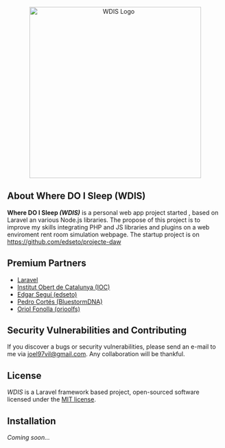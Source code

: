 <p align="center"><a href="https://laravel.com" target="_blank"><img src="http://joel97vil.000webhostapp.com/img/temp_logo.PNG" width="400" alt="WDIS Logo"></a></p>

<!--<p align="center">
<a href="https://travis-ci.org/laravel/framework"><img src="https://travis-ci.org/laravel/framework.svg" alt="Build Status"></a>
<a href="https://packagist.org/packages/laravel/framework"><img src="https://img.shields.io/packagist/dt/laravel/framework" alt="Total Downloads"></a>
<a href="https://packagist.org/packages/laravel/framework"><img src="https://img.shields.io/packagist/v/laravel/framework" alt="Latest Stable Version"></a>
<a href="https://packagist.org/packages/laravel/framework"><img src="https://img.shields.io/packagist/l/laravel/framework" alt="License"></a>
</p>-->

## About Where DO I Sleep (WDIS)
<b>Where DO I Sleep <i>(WDIS)</i></b> is a personal web app project started , based on Laravel an various Node.js libraries.
The propose of this project is to improve my skills integrating PHP and JS libraries and plugins on a web enviroment rent room simulation webpage.
The startup project is on https://github.com/edseto/projecte-daw

<!--## Support
Do you like my work? Buy me a coffee [Paypal](https://patreon.com/taylorotwell).-->

## Premium Partners
- [Laravel](https://laravel.com)
- [Institut Obert de Catalunya (IOC)](https://ioc.xtec.cat/)
- [Edgar Seguí (edseto)](https://github.com/edseto)
- [Pedro Cortés (BluestormDNA)](https://github.com/BluestormDNA)
- [Oriol Fonolla (orioolfs)](https://github.com/orioolfs)

## Security Vulnerabilities and Contributing
If you discover a bugs or security vulnerabilities, please send an e-mail to me via [joel97vil@gmail.com](mailto:joel97vil@gmail.com). Any collaboration will be thankful.

## License
<i>WDIS</i> is a Laravel framework based project, open-sourced software licensed under the [MIT license](https://opensource.org/licenses/MIT).

## Installation
<i>Coming soon...</i>